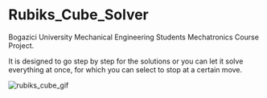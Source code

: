 # Rubiks_Cube_Solver
Bogazici University Mechanical Engineering Students Mechatronics Course Project.

It is designed to go step by step for the solutions or you can let it solve everything at once, for which you can select to stop at a certain move.

![rubiks_cube_gif](https://github.com/ChazzKemal/Rubiks_Cube_Solver/assets/71472091/ef1a23b9-0788-4217-84a3-35cccd8e4b20)
